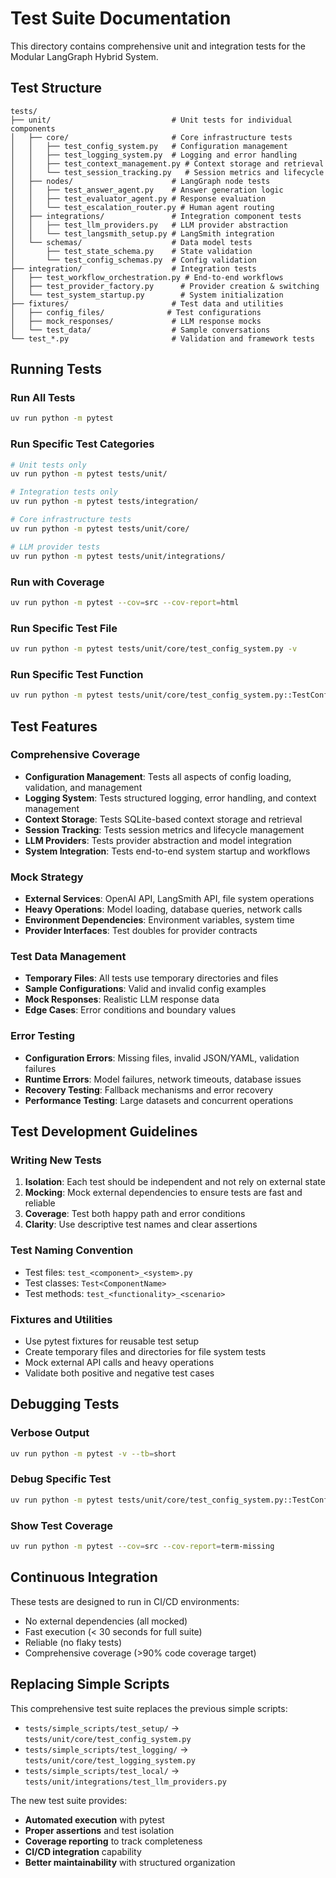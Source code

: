 # Test Suite Documentation

This directory contains comprehensive unit and integration tests for the Modular LangGraph Hybrid System.

## Test Structure

```
tests/
├── unit/                           # Unit tests for individual components
│   ├── core/                       # Core infrastructure tests
│   │   ├── test_config_system.py   # Configuration management
│   │   ├── test_logging_system.py  # Logging and error handling
│   │   ├── test_context_management.py # Context storage and retrieval
│   │   └── test_session_tracking.py   # Session metrics and lifecycle
│   ├── nodes/                      # LangGraph node tests
│   │   ├── test_answer_agent.py    # Answer generation logic
│   │   ├── test_evaluator_agent.py # Response evaluation
│   │   └── test_escalation_router.py # Human agent routing
│   ├── integrations/               # Integration component tests
│   │   ├── test_llm_providers.py   # LLM provider abstraction
│   │   └── test_langsmith_setup.py # LangSmith integration
│   └── schemas/                    # Data model tests
│       ├── test_state_schema.py    # State validation
│       └── test_config_schemas.py  # Config validation
├── integration/                    # Integration tests
│   ├── test_workflow_orchestration.py # End-to-end workflows
│   ├── test_provider_factory.py      # Provider creation & switching
│   └── test_system_startup.py        # System initialization
├── fixtures/                       # Test data and utilities
│   ├── config_files/              # Test configurations
│   ├── mock_responses/             # LLM response mocks
│   └── test_data/                  # Sample conversations
└── test_*.py                       # Validation and framework tests
```

## Running Tests

### Run All Tests
```bash
uv run python -m pytest
```

### Run Specific Test Categories
```bash
# Unit tests only
uv run python -m pytest tests/unit/

# Integration tests only
uv run python -m pytest tests/integration/

# Core infrastructure tests
uv run python -m pytest tests/unit/core/

# LLM provider tests
uv run python -m pytest tests/unit/integrations/
```

### Run with Coverage
```bash
uv run python -m pytest --cov=src --cov-report=html
```

### Run Specific Test File
```bash
uv run python -m pytest tests/unit/core/test_config_system.py -v
```

### Run Specific Test Function
```bash
uv run python -m pytest tests/unit/core/test_config_system.py::TestConfigManager::test_initialization_success -v
```

## Test Features

### Comprehensive Coverage
- **Configuration Management**: Tests all aspects of config loading, validation, and management
- **Logging System**: Tests structured logging, error handling, and context management
- **Context Storage**: Tests SQLite-based context storage and retrieval
- **Session Tracking**: Tests session metrics and lifecycle management
- **LLM Providers**: Tests provider abstraction and model integration
- **System Integration**: Tests end-to-end system startup and workflows

### Mock Strategy
- **External Services**: OpenAI API, LangSmith API, file system operations
- **Heavy Operations**: Model loading, database queries, network calls
- **Environment Dependencies**: Environment variables, system time
- **Provider Interfaces**: Test doubles for provider contracts

### Test Data Management
- **Temporary Files**: All tests use temporary directories and files
- **Sample Configurations**: Valid and invalid config examples
- **Mock Responses**: Realistic LLM response data
- **Edge Cases**: Error conditions and boundary values

### Error Testing
- **Configuration Errors**: Missing files, invalid JSON/YAML, validation failures
- **Runtime Errors**: Model failures, network timeouts, database issues
- **Recovery Testing**: Fallback mechanisms and error recovery
- **Performance Testing**: Large datasets and concurrent operations

## Test Development Guidelines

### Writing New Tests
1. **Isolation**: Each test should be independent and not rely on external state
2. **Mocking**: Mock external dependencies to ensure tests are fast and reliable
3. **Coverage**: Test both happy path and error conditions
4. **Clarity**: Use descriptive test names and clear assertions

### Test Naming Convention
- Test files: `test_<component>_<system>.py`
- Test classes: `Test<ComponentName>`
- Test methods: `test_<functionality>_<scenario>`

### Fixtures and Utilities
- Use pytest fixtures for reusable test setup
- Create temporary files and directories for file system tests
- Mock external API calls and heavy operations
- Validate both positive and negative test cases

## Debugging Tests

### Verbose Output
```bash
uv run python -m pytest -v --tb=short
```

### Debug Specific Test
```bash
uv run python -m pytest tests/unit/core/test_config_system.py::TestConfigManager::test_initialization_success -v -s
```

### Show Test Coverage
```bash
uv run python -m pytest --cov=src --cov-report=term-missing
```

## Continuous Integration

These tests are designed to run in CI/CD environments:
- No external dependencies (all mocked)
- Fast execution (< 30 seconds for full suite)
- Reliable (no flaky tests)
- Comprehensive coverage (>90% code coverage target)

## Replacing Simple Scripts

This comprehensive test suite replaces the previous simple scripts:
- `tests/simple_scripts/test_setup/` → `tests/unit/core/test_config_system.py`
- `tests/simple_scripts/test_logging/` → `tests/unit/core/test_logging_system.py`  
- `tests/simple_scripts/test_local/` → `tests/unit/integrations/test_llm_providers.py`

The new test suite provides:
- **Automated execution** with pytest
- **Proper assertions** and test isolation
- **Coverage reporting** to track completeness
- **CI/CD integration** capability
- **Better maintainability** with structured organization